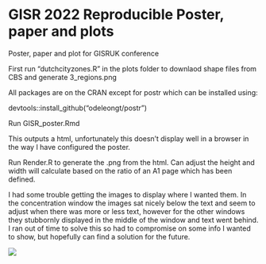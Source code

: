 GISR 2022 Reproducible Poster, paper and plots
================

Poster, paper and plot for GISRUK conference

First run “dutchcityzones.R” in the plots folder to downlaod shape files
from CBS and generate 3_regions.png

All packages are on the CRAN except for postr which can be installed
using:

devtools::install_github(“odeleongt/postr”)

Run GISR_poster.Rmd

This outputs a html, unfortunately this doesn’t display well in a
browser in the way I have configured the poster.

Run Render.R to generate the .png from the html. Can adjust the height
and width will calculate based on the ratio of an A1 page which has been
defined.

I had some trouble getting the images to display where I wanted them. In
the concentration window the images sat nicely below the text and seem
to adjust when there was more or less text, however for the other
windows they stubbornly displayed in the middle of the window and text
went behind. I ran out of time to solve this so had to compromise on
some info I wanted to show, but hopefully can find a solution for the
future.

![](poster.png)
